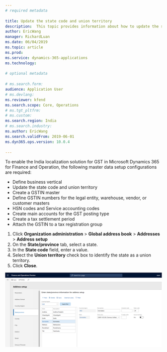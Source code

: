 ```yaml
---
# required metadata

title: Update the state code and union territory
description:  This topic provides information about how to update the state code and union territory for the India localization solutionfor GST.
author: EricWang
manager: RichardLuan
ms.date: 06/04/2019
ms.topic: article
ms.prod: 
ms.service: dynamics-365-applications
ms.technology: 

# optional metadata

# ms.search.form: 
audience: Application User
# ms.devlang: 
ms.reviewer: kfend
ms.search.scope: Core, Operations
# ms.tgt_pltfrm: 
# ms.custom: 
ms.search.region: India
# ms.search.industry: 
ms.author: EricWang
ms.search.validFrom: 2019-06-01
ms.dyn365.ops.version: 10.0.4

---
```


To enable the India localization solution for GST in Microsoft Dynamics 365 for Finance and Operation, the following master data setup configurations are required:

- Define business vertical
- Update the state code and union territory
- Create a GSTIN master
- Define GSTIN numbers for the legal entity, warehouse, vendor, or customer masters
- HSN codes and Service accounting codes
- Create main accounts for the GST posting type
- Create a tax settlement period
- Attach the GSTIN to a tax registration group


1. Click **Organization administration** \> **Global address book** \> **Addresses** \> **Address setup**
2. On the **State/province** tab, select a state.
3. In the **State code** field, enter a value.
4. Select the **Union territory** check box to identify the state as a union territory.
5. Click **Close**.
   
![](media/IND-GST-UpdateState.png)



